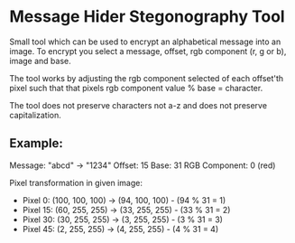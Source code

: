 # Message Hider Stegonography Tool

Small tool which can be used to encrypt an alphabetical message into an image. To encrypt you select a message, offset, rgb component (r, g or b), image and base.   

The tool works by adjusting the rgb component selected of each offset'th pixel such that that pixels rgb component value % base = character. 

The tool does not preserve characters not a-z and does not preserve capitalization.

## Example:
Message: "abcd" -> "1234"
Offset: 15
Base: 31
RGB Component: 0 (red)

Pixel transformation in given image:
- Pixel 0: (100, 100, 100) -> (94, 100, 100) - (94 % 31 = 1)
- Pixel 15: (60, 255, 255) -> (33, 255, 255) - (33 % 31 = 2)
- Pixel 30: (30, 255, 255) -> (3, 255, 255) - (3 % 31 = 3)
- Pixel 45: (2, 255, 255) -> (4, 255, 255) - (4 % 31 =  4)
